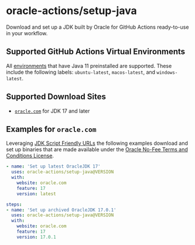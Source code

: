 # oracle-actions/setup-java

Download and set up a JDK built by Oracle for GitHub Actions ready-to-use in your workflow.

## Supported GitHub Actions Virtual Environments

All [environments](https://github.com/actions/virtual-environments#available-environments) that have Java 11 preinstalled are supported.
These include the following labels: `ubuntu-latest`, `macos-latest`, and `windows-latest`.

## Supported Download Sites

- [`oracle.com`](https://oracle.com) for JDK 17 and later

## Examples for `oracle.com`

Leveraging [JDK Script Friendly URLs](https://www.oracle.com/java/technologies/jdk-script-friendly-urls/) the following examples download and set up binaries that are made available under the [Oracle No-Fee Terms and Conditions License](https://www.java.com/freeuselicense/).

```yaml
- name: 'Set up latest OracleJDK 17'
  uses: oracle-actions/setup-java@VERSION
  with:
    website: oracle.com
    feature: 17
    version: latest
```

```yaml
steps:
- name: 'Set up archived OracleJDK 17.0.1'
  uses: oracle-actions/setup-java@VERSION
  with:
    website: oracle.com
    feature: 17
    version: 17.0.1
```
